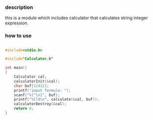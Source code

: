 ### description
this is a module which includes calculator that calculates string integer expression.

### how to use
``` C

#include<stdio.h>

#include"Calculator.h"

int main()
{
    Calculator cal;
    calculatorInit(&cal);
    char buf[12412];
    printf("input formula: ");
    scanf("%[^\n]", buf);
    printf("%lld\n", calculate(&cal, buf));
    calculatorDestroy(&cal);
    return 0;
}

```

